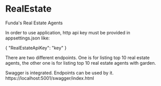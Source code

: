 # RealEstate
Funda's Real Estate Agents

In order to use application, http api key must be provided in appsettings.json like:

{
  "RealEstateApiKey": "key"
}

There are two different endpoints. One is for listing top 10 real estate agents,
the other one is for listing top 10 real estate agents with garden.

Swagger is integrated. Endpoints can be used by it. 
https://localhost:5001/swagger/index.html
